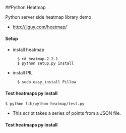 ##Python Heatmap

Python server side heatmap library demo

- http://jjguy.com/heatmap/

#### Setup

- install heatmap

		$ cd heatmap-2.2.1
		$ python setup.py install
		
- install PIL
	
		$ sudo easy_install Pillow
	
#### Test heatmaps py install

	$ python lib/python-heatmap/test.py
	
- This script takes a series of points from a JSON file.

#### Test heatmaps py install